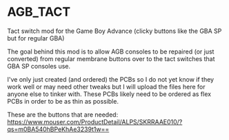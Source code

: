 # AGB_TACT
Tact switch mod for the Game Boy Advance (clicky buttons like the GBA SP but for regular GBA)

The goal behind this mod is to allow AGB consoles to be repaired (or just converted) from regular membrane buttons over to the tact switches that GBA SP consoles use. 

I've only just created (and ordered) the PCBs so I do not yet know if they work well or may need other tweaks but I will upload the files here for anyone else to tinker with. These PCBs likely need to be ordered as flex PCBs in order to be as thin as possible. 

These are the buttons that are needed: https://www.mouser.com/ProductDetail/ALPS/SKRRAAE010/?qs=m0BA540hBPeKhAe3239t1w==

